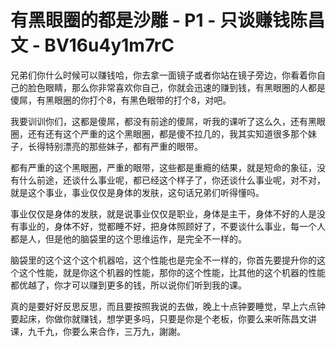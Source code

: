 # 有黑眼圈的都是沙雕 - P1 - 只谈赚钱陈昌文 - BV16u4y1m7rC

兄弟们你什么时候可以赚钱哈，你去拿一面镜子或者你站在镜子旁边，你看着你自己的脸色眼睛，那么你非常喜欢你自己，你就会迅速的赚到钱，有黑眼圈的人都是傻屌，有黑眼圈的你打个8，有黑色眼带的打个8，对吧。

我要训训你们，这都是傻屌，都没有前途的傻屌，听我的课听了这么久，还有黑眼圈，还有还有这个严重的这个黑眼圈，都是傻不拉几的，我其实知道很多那个妹子，长得特别漂亮的那些妹子，都有严重的眼带。

都有严重的这个黑眼圈，严重的眼带，这些都是重瘾的结果，就是短命的象征，没有什么前途，还谈什么事业呢，都已经这个样子了，你还谈什么事业呢，对不对，就是这个事业，事业仅仅是身体的发肤，这句话兄弟们听得懂吗。

事业仅仅是身体的发肤，就是说事业仅仅是职业，身体是主干，身体不好的人是没有事业的，身体不好，觉都睡不好，把身体照顾好了，不要谈什么事业，每一个人都是人，但是他的脑袋里的这个思维运作，是完全不一样的。

脑袋里的这个这个这个机器哈，这个性能也是完全不一样的，你首先要提升你的这个这个性能，就是你这个机器的性能，那你的这个性能，比其他的这个机器的性能都优越了，你才可以赚到更多的钱，所以说你们听到我的课。

真的是要好好反思反思，而且要按照我说的去做，晚上十点钟要睡觉，早上六点钟要起床，你做你就赚钱，想学更多吗，只要是你是个老板，你要么来听陈昌文讲课，九千九，你要么来合作，三万九，謝謝。

